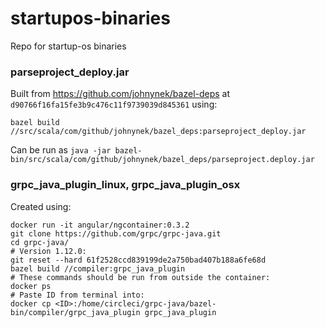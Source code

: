 # startupos-binaries
Repo for startup-os binaries

### parseproject_deploy.jar
Built from https://github.com/johnynek/bazel-deps at `d90766f16fa15fe3b9c476c11f9739039d845361` using:

`bazel build //src/scala/com/github/johnynek/bazel_deps:parseproject_deploy.jar`

Can be run as
`java -jar bazel-bin/src/scala/com/github/johnynek/bazel_deps/parseproject.deploy.jar`

### grpc_java_plugin_linux, grpc_java_plugin_osx
Created using:
```
docker run -it angular/ngcontainer:0.3.2
git clone https://github.com/grpc/grpc-java.git
cd grpc-java/
# Version 1.12.0:
git reset --hard 61f2528ccd839199de2a750bad407b188a6fe68d
bazel build //compiler:grpc_java_plugin
# These commands should be run from outside the container:
docker ps
# Paste ID from terminal into:
docker cp <ID>:/home/circleci/grpc-java/bazel-bin/compiler/grpc_java_plugin grpc_java_plugin
```

